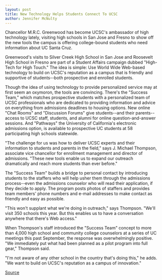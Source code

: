 ```yaml
---
layout: post
title: New Technology Helps Students Connect To UCSC
author: Jennifer McNulty
---
```


Chancellor M.R.C. Greenwood has become UCSC's ambassador of high technology lately, visiting high schools in San Jose and Fresno to show off the new tools the campus is offering college-bound students who need information about UC Santa Cruz.

Greenwood's visits to Silver Creek High School in San Jose and Roosevelt High School in Fresno are part of a Student Affairs campaign dubbed "High-Tech for High Touch." The idea is simple: Use World Wide Web-based technology to build on UCSC's reputation as a campus that is friendly and supportive of students--both prospective and enrolled students.

Though the idea of using technology to provide personalized service may at first seem an oxymoron, the tools are convincing. There's the "Success Team," which matches prospective students with a personalized team of UCSC professionals who are dedicated to providing information and advice on everything from admissions deadlines to housing options. New online "Chat Rooms" and "Discussion Forums" give students--and their parents--access to UCSC staff, students, and alumni for online question-and-answer sessions. And "Pathways" the University of California's electronic admissions option, is available to prospective UC students at 58 participating high schools statewide.

"The challenge for us was how to deliver UCSC experts and their information to students and parents in the field," says J. Michael Thompson, associate vice chancellor for enrollment management and director of admissions. "These new tools enable us to expand our outreach dramatically and reach more students than ever before."

The "Success Team" builds a bridge to personal contact by introducing students to the staffers who will help usher them through the admissions process--even the admissions counselor who will read their application, if they decide to apply. The program posts photos of staffers and provides team members' phone numbers and e-mail addresses to make contact as friendly and easy as possible.

"This won't supplant what we're doing in outreach," says Thompson. "We'll visit 350 schools this year. But this enables us to have a conversation anywhere that there's Web access."

When Thompson's staff introduced the "Success Team" concept to more than 4,000 high school and community college counselors at a series of UC meetings this past September, the response was overwhelmingly positive. "We immediately put what had been planned as a pilot program into full gear," Thompson said.

"I'm not aware of any other school in the country that's doing this," he adds. "We want to build on UCSC's reputation as a campus of innovation."  

[Source](http://www1.ucsc.edu/oncampus/currents/96-11-04/tech.htm "Permalink to High tech for high touch:11-04-96")
